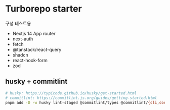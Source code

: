 # Turborepo starter

구성 테스트용

- Nextjs 14 App router
- next-auth
- fetch
- @tanstack/react-query
- shadcn
- react-hook-form
- zod

## husky + commitlint

```sh
# husky: https://typicode.github.io/husky/get-started.html
# commitlint: https://commitlint.js.org/guides/getting-started.html
pnpm add -D -w husky lint-staged @commitlint/types @commitlint/{cli,config-conventional}
```
